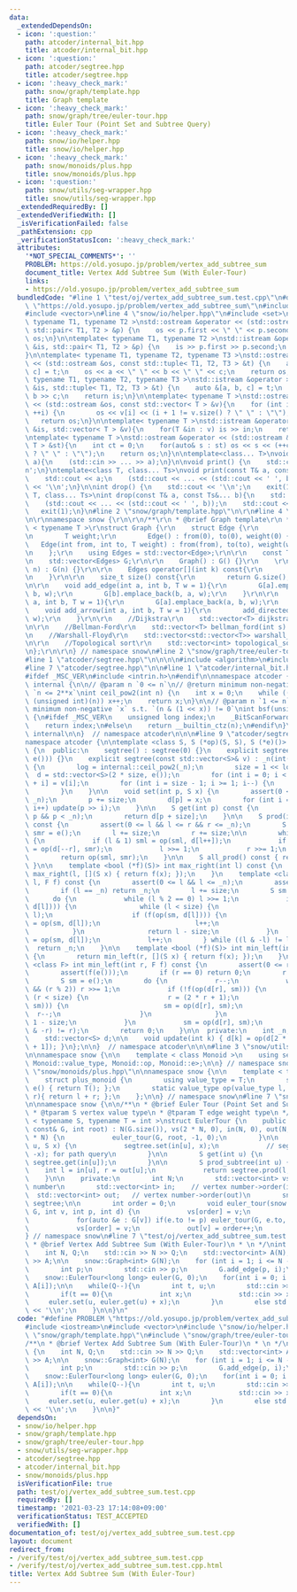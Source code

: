```yaml
---
data:
  _extendedDependsOn:
  - icon: ':question:'
    path: atcoder/internal_bit.hpp
    title: atcoder/internal_bit.hpp
  - icon: ':question:'
    path: atcoder/segtree.hpp
    title: atcoder/segtree.hpp
  - icon: ':heavy_check_mark:'
    path: snow/graph/template.hpp
    title: Graph template
  - icon: ':heavy_check_mark:'
    path: snow/graph/tree/euler-tour.hpp
    title: Euler Tour (Point Set and Subtree Query)
  - icon: ':heavy_check_mark:'
    path: snow/io/helper.hpp
    title: snow/io/helper.hpp
  - icon: ':heavy_check_mark:'
    path: snow/monoids/plus.hpp
    title: snow/monoids/plus.hpp
  - icon: ':question:'
    path: snow/utils/seg-wrapper.hpp
    title: snow/utils/seg-wrapper.hpp
  _extendedRequiredBy: []
  _extendedVerifiedWith: []
  _isVerificationFailed: false
  _pathExtension: cpp
  _verificationStatusIcon: ':heavy_check_mark:'
  attributes:
    '*NOT_SPECIAL_COMMENTS*': ''
    PROBLEM: https://old.yosupo.jp/problem/vertex_add_subtree_sum
    document_title: Vertex Add Subtree Sum (With Euler-Tour)
    links:
    - https://old.yosupo.jp/problem/vertex_add_subtree_sum
  bundledCode: "#line 1 \"test/oj/vertex_add_subtree_sum.test.cpp\"\n#define PROBLEM\
    \ \"https://old.yosupo.jp/problem/vertex_add_subtree_sum\"\n#include <iostream>\n\
    #include <vector>\n#line 4 \"snow/io/helper.hpp\"\n#include <set>\n\ntemplate<\
    \ typename T1, typename T2 >\nstd::ostream &operator << (std::ostream &os, const\
    \ std::pair< T1, T2 > &p) {\n    os << p.first << \" \" << p.second;\n    return\
    \ os;\n}\n\ntemplate< typename T1, typename T2 >\nstd::istream &operator >> (std::istream\
    \ &is, std::pair< T1, T2 > &p) {\n    is >> p.first >> p.second;\n    return is;\n\
    }\n\ntemplate< typename T1, typename T2, typename T3 >\nstd::ostream &operator\
    \ << (std::ostream &os, const std::tuple< T1, T2, T3 > &t) {\n    auto &[a, b,\
    \ c] = t;\n    os << a << \" \" << b << \" \" << c;\n    return os;\n}\n\ntemplate<\
    \ typename T1, typename T2, typename T3 >\nstd::istream &operator >> (std::istream\
    \ &is, std::tuple< T1, T2, T3 > &t) {\n    auto &[a, b, c] = t;\n    is >> a >>\
    \ b >> c;\n    return is;\n}\n\ntemplate< typename T >\nstd::ostream &operator\
    \ << (std::ostream &os, const std::vector< T > &v){\n    for (int i = 0; i < (int)v.size();\
    \ ++i) {\n        os << v[i] << (i + 1 != v.size() ? \" \" : \"\");\n    }\n \
    \   return os;\n}\n\ntemplate< typename T >\nstd::istream &operator >>  (std::istream\
    \ &is, std::vector< T > &v){\n    for(T &in : v) is >> in;\n    return is;\n}\n\
    \ntemplate< typename T >\nstd::ostream &operator << (std::ostream &os, const std::set<\
    \ T > &st){\n    int ct = 0;\n    for(auto& s : st) os << s << (++ct != st.size()\
    \ ? \" \" : \"\");\n    return os;\n}\n\ntemplate<class... T>\nvoid input(T&...\
    \ a){\n    (std::cin >> ... >> a);\n}\n\nvoid print() {\n    std::cout << '\\\
    n';\n}\ntemplate<class T, class... Ts>\nvoid print(const T& a, const Ts&... b){\n\
    \    std::cout << a;\n    (std::cout << ... << (std::cout << ' ', b));\n    std::cout\
    \ << '\\n';\n}\n\nint drop() {\n    std::cout << '\\n';\n    exit(1);\n}\ntemplate<class\
    \ T, class... Ts>\nint drop(const T& a, const Ts&... b){\n    std::cout << a;\n\
    \    (std::cout << ... << (std::cout << ' ', b));\n    std::cout << '\\n';\n \
    \   exit(1);\n}\n#line 2 \"snow/graph/template.hpp\"\n\r\n#line 4 \"snow/graph/template.hpp\"\
    \n\r\nnamespace snow {\r\n\r\n/**\r\n * @brief Graph template\r\n */\r\ntemplate\
    \ < typename T >\r\nstruct Graph {\r\n    struct Edge {\r\n        int from, to;\r\
    \n        T weight;\r\n        Edge() : from(0), to(0), weight(0) {}\r\n     \
    \   Edge(int from, int to, T weight) : from(from), to(to), weight(weight) {}\r\
    \n    };\r\n    using Edges = std::vector<Edge>;\r\n\r\n    const T INF = std::numeric_limits<T>::max();\r\
    \n    std::vector<Edges> G;\r\n\r\n    Graph() : G() {}\r\n    \r\n    Graph(int\
    \ n) : G(n) {}\r\n\r\n    Edges operator[](int k) const{\r\n        return G[k];\r\
    \n    }\r\n\r\n    size_t size() const{\r\n        return G.size();\r\n    }\r\
    \n\r\n    void add_edge(int a, int b, T w = 1){\r\n        G[a].emplace_back(a,\
    \ b, w);\r\n        G[b].emplace_back(b, a, w);\r\n    }\r\n\r\n    void add_directed_edge(int\
    \ a, int b, T w = 1){\r\n        G[a].emplace_back(a, b, w);\r\n    }\r\n\r\n\
    \    void add_arrow(int a, int b, T w = 1){\r\n        add_directed_edge(a, b,\
    \ w);\r\n    }\r\n\r\n    //Dijkstra\r\n    std::vector<T> dijkstra(int s) const;\r\
    \n\r\n    //Bellman-Ford\r\n    std::vector<T> bellman_ford(int s) const;\r\n\r\
    \n    //Warshall-Floyd\r\n    std::vector<std::vector<T>> warshall_floyd() const;\r\
    \n\r\n    //Topological sort\r\n    std::vector<int> topological_sort() const;\r\
    \n};\r\n\r\n} // namespace snow\n#line 2 \"snow/graph/tree/euler-tour.hpp\"\n\n\
    #line 1 \"atcoder/segtree.hpp\"\n\n\n\n#include <algorithm>\n#include <cassert>\n\
    #line 7 \"atcoder/segtree.hpp\"\n\n#line 1 \"atcoder/internal_bit.hpp\"\n\n\n\n\
    #ifdef _MSC_VER\n#include <intrin.h>\n#endif\n\nnamespace atcoder {\n\nnamespace\
    \ internal {\n\n// @param n `0 <= n`\n// @return minimum non-negative `x` s.t.\
    \ `n <= 2**x`\nint ceil_pow2(int n) {\n    int x = 0;\n    while ((1U << x) <\
    \ (unsigned int)(n)) x++;\n    return x;\n}\n\n// @param n `1 <= n`\n// @return\
    \ minimum non-negative `x` s.t. `(n & (1 << x)) != 0`\nint bsf(unsigned int n)\
    \ {\n#ifdef _MSC_VER\n    unsigned long index;\n    _BitScanForward(&index, n);\n\
    \    return index;\n#else\n    return __builtin_ctz(n);\n#endif\n}\n\n}  // namespace\
    \ internal\n\n}  // namespace atcoder\n\n\n#line 9 \"atcoder/segtree.hpp\"\n\n\
    namespace atcoder {\n\ntemplate <class S, S (*op)(S, S), S (*e)()> struct segtree\
    \ {\n  public:\n    segtree() : segtree(0) {}\n    explicit segtree(int n) : segtree(std::vector<S>(n,\
    \ e())) {}\n    explicit segtree(const std::vector<S>& v) : _n(int(v.size()))\
    \ {\n        log = internal::ceil_pow2(_n);\n        size = 1 << log;\n      \
    \  d = std::vector<S>(2 * size, e());\n        for (int i = 0; i < _n; i++) d[size\
    \ + i] = v[i];\n        for (int i = size - 1; i >= 1; i--) {\n            update(i);\n\
    \        }\n    }\n\n    void set(int p, S x) {\n        assert(0 <= p && p <\
    \ _n);\n        p += size;\n        d[p] = x;\n        for (int i = 1; i <= log;\
    \ i++) update(p >> i);\n    }\n\n    S get(int p) const {\n        assert(0 <=\
    \ p && p < _n);\n        return d[p + size];\n    }\n\n    S prod(int l, int r)\
    \ const {\n        assert(0 <= l && l <= r && r <= _n);\n        S sml = e(),\
    \ smr = e();\n        l += size;\n        r += size;\n\n        while (l < r)\
    \ {\n            if (l & 1) sml = op(sml, d[l++]);\n            if (r & 1) smr\
    \ = op(d[--r], smr);\n            l >>= 1;\n            r >>= 1;\n        }\n\
    \        return op(sml, smr);\n    }\n\n    S all_prod() const { return d[1];\
    \ }\n\n    template <bool (*f)(S)> int max_right(int l) const {\n        return\
    \ max_right(l, [](S x) { return f(x); });\n    }\n    template <class F> int max_right(int\
    \ l, F f) const {\n        assert(0 <= l && l <= _n);\n        assert(f(e()));\n\
    \        if (l == _n) return _n;\n        l += size;\n        S sm = e();\n  \
    \      do {\n            while (l % 2 == 0) l >>= 1;\n            if (!f(op(sm,\
    \ d[l]))) {\n                while (l < size) {\n                    l = (2 *\
    \ l);\n                    if (f(op(sm, d[l]))) {\n                        sm\
    \ = op(sm, d[l]);\n                        l++;\n                    }\n     \
    \           }\n                return l - size;\n            }\n            sm\
    \ = op(sm, d[l]);\n            l++;\n        } while ((l & -l) != l);\n      \
    \  return _n;\n    }\n\n    template <bool (*f)(S)> int min_left(int r) const\
    \ {\n        return min_left(r, [](S x) { return f(x); });\n    }\n    template\
    \ <class F> int min_left(int r, F f) const {\n        assert(0 <= r && r <= _n);\n\
    \        assert(f(e()));\n        if (r == 0) return 0;\n        r += size;\n\
    \        S sm = e();\n        do {\n            r--;\n            while (r > 1\
    \ && (r % 2)) r >>= 1;\n            if (!f(op(d[r], sm))) {\n                while\
    \ (r < size) {\n                    r = (2 * r + 1);\n                    if (f(op(d[r],\
    \ sm))) {\n                        sm = op(d[r], sm);\n                      \
    \  r--;\n                    }\n                }\n                return r +\
    \ 1 - size;\n            }\n            sm = op(d[r], sm);\n        } while ((r\
    \ & -r) != r);\n        return 0;\n    }\n\n  private:\n    int _n, size, log;\n\
    \    std::vector<S> d;\n\n    void update(int k) { d[k] = op(d[2 * k], d[2 * k\
    \ + 1]); }\n};\n\n}  // namespace atcoder\n\n\n#line 3 \"snow/utils/seg-wrapper.hpp\"\
    \n\nnamespace snow {\n\n    template < class Monoid >\n    using segtree = atcoder::segtree<typename\
    \ Monoid::value_type, Monoid::op, Monoid::e>;\n\n} // namespace snow\n#line 2\
    \ \"snow/monoids/plus.hpp\"\n\nnamespace snow {\n\n    template < typename T >\n\
    \    struct plus_monoid {\n        using value_type = T;\n        static value_type\
    \ e() { return T(); };\n        static value_type op(value_type l, value_type\
    \ r){ return l + r; };\n    };\n\n} // namespace snow\n#line 7 \"snow/graph/tree/euler-tour.hpp\"\
    \n\nnamespace snow {\n\n/**\n * @brief Euler Tour (Point Set and Subtree Query)\n\
    \ * @tparam S vertex value type\n * @tparam T edge weight type\n */\ntemplate\
    \ < typename S, typename T = int >\nstruct EulerTour {\n    public:\n        EulerTour(snow::Graph<T>\
    \ const& G, int root) : N(G.size()), vs(2 * N, 0), in(N, 0), out(N, 0), segtree(2\
    \ * N) {\n            euler_tour(G, root, -1, 0);\n        }\n\n        void set(int\
    \ u, S x) {\n            segtree.set(in[u], x);\n            // segtree.set(out[u],\
    \ -x); for path query\n        }\n\n        S get(int u) {\n            return\
    \ segtree.get(in[u]);\n        }\n\n        S prod_subtree(int u) {\n        \
    \    int l = in[u], r = out[u];\n            return segtree.prod(l, r);\n    \
    \    }\n\n    private:\n        int N;\n        std::vector<int> vs;    // order->vertex\
    \ number\n        std::vector<int> in;    // vertex number->order(in)\n      \
    \  std::vector<int> out;   // vertex number->order(out)\n        snow::segtree<snow::plus_monoid<S>>\
    \ segtree;\n\n        int order = 0;\n        void euler_tour(snow::Graph<T> const&\
    \ G, int v, int p, int d) {\n            vs[order] = v;\n            in[v] = order++;\n\
    \            for(auto &e : G[v]) if(e.to != p) euler_tour(G, e.to, v, d + 1);\n\
    \            vs[order] = v;\n            out[v] = order++;\n        }\n};\n\n\
    } // namespace snow\n#line 7 \"test/oj/vertex_add_subtree_sum.test.cpp\"\n\n/**\n\
    \ * @brief Vertex Add Subtree Sum (With Euler-Tour)\n * \n */\nint main() {\n\
    \    int N, Q;\n    std::cin >> N >> Q;\n    std::vector<int> A(N);\n    std::cin\
    \ >> A;\n\n    snow::Graph<int> G(N);\n    for (int i = 1; i <= N - 1; ++i){\n\
    \        int p;\n        std::cin >> p;\n        G.add_edge(p, i);\n    }\n\n\
    \    snow::EulerTour<long long> euler(G, 0);\n    for(int i = 0; i < N; ++i) euler.set(i,\
    \ A[i]);\n\n    while(Q--){\n        int t, u;\n        std::cin >> t >> u;\n\n\
    \        if(t == 0){\n            int x;\n            std::cin >> x;\n       \
    \     euler.set(u, euler.get(u) + x);\n        }\n        else std::cout << euler.prod_subtree(u)\
    \ << '\\n';\n    }\n\n}\n"
  code: "#define PROBLEM \"https://old.yosupo.jp/problem/vertex_add_subtree_sum\"\n\
    #include <iostream>\n#include <vector>\n#include \"snow/io/helper.hpp\"\n#include\
    \ \"snow/graph/template.hpp\"\n#include \"snow/graph/tree/euler-tour.hpp\"\n\n\
    /**\n * @brief Vertex Add Subtree Sum (With Euler-Tour)\n * \n */\nint main()\
    \ {\n    int N, Q;\n    std::cin >> N >> Q;\n    std::vector<int> A(N);\n    std::cin\
    \ >> A;\n\n    snow::Graph<int> G(N);\n    for (int i = 1; i <= N - 1; ++i){\n\
    \        int p;\n        std::cin >> p;\n        G.add_edge(p, i);\n    }\n\n\
    \    snow::EulerTour<long long> euler(G, 0);\n    for(int i = 0; i < N; ++i) euler.set(i,\
    \ A[i]);\n\n    while(Q--){\n        int t, u;\n        std::cin >> t >> u;\n\n\
    \        if(t == 0){\n            int x;\n            std::cin >> x;\n       \
    \     euler.set(u, euler.get(u) + x);\n        }\n        else std::cout << euler.prod_subtree(u)\
    \ << '\\n';\n    }\n\n}"
  dependsOn:
  - snow/io/helper.hpp
  - snow/graph/template.hpp
  - snow/graph/tree/euler-tour.hpp
  - snow/utils/seg-wrapper.hpp
  - atcoder/segtree.hpp
  - atcoder/internal_bit.hpp
  - snow/monoids/plus.hpp
  isVerificationFile: true
  path: test/oj/vertex_add_subtree_sum.test.cpp
  requiredBy: []
  timestamp: '2021-03-23 17:14:08+09:00'
  verificationStatus: TEST_ACCEPTED
  verifiedWith: []
documentation_of: test/oj/vertex_add_subtree_sum.test.cpp
layout: document
redirect_from:
- /verify/test/oj/vertex_add_subtree_sum.test.cpp
- /verify/test/oj/vertex_add_subtree_sum.test.cpp.html
title: Vertex Add Subtree Sum (With Euler-Tour)
---
```

